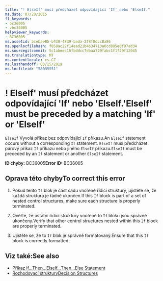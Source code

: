 ```yaml
---
title: "! ElseIf' musí předcházet odpovídající 'If' nebo 'ElseIf."
ms.date: 07/20/2015
f1_keywords:
- bc36005
- vbc36005
helpviewer_keywords:
- BC36005
ms.assetid: bcebae85-b438-4839-bada-2f8f8dcc8a86
ms.openlocfilehash: f058ac22f14ead21b4634713a0cd885e8f97ad34
ms.sourcegitcommit: 5c1abeec15fbddcc7dbaa729fabc1f1f29f12045
ms.translationtype: MT
ms.contentlocale: cs-CZ
ms.lasthandoff: 03/15/2019
ms.locfileid: "58035551"
---
```

# <a name="elseif-must-be-preceded-by-a-matching-if-or-elseif"></a><span data-ttu-id="00455-102">! ElseIf' musí předcházet odpovídající 'If' nebo 'ElseIf.</span><span class="sxs-lookup"><span data-stu-id="00455-102">'ElseIf' must be preceded by a matching 'If' or 'ElseIf'</span></span>
<span data-ttu-id="00455-103">`ElseIf` Vyvolá příkaz bez odpovídající `If` příkazu.</span><span class="sxs-lookup"><span data-stu-id="00455-103">An `ElseIf` statement occurs without a corresponding `If` statement.</span></span> <span data-ttu-id="00455-104">`ElseIf` musí předcházet párový příkaz `If` příkazu nebo jiného `ElseIf` příkazu.</span><span class="sxs-lookup"><span data-stu-id="00455-104">`ElseIf` must be preceded by an `If` statement or another `ElseIf` statement.</span></span>  
  
 <span data-ttu-id="00455-105">**ID chyby:** BC36005</span><span class="sxs-lookup"><span data-stu-id="00455-105">**Error ID:** BC36005</span></span>  
  
## <a name="to-correct-this-error"></a><span data-ttu-id="00455-106">Oprava této chyby</span><span class="sxs-lookup"><span data-stu-id="00455-106">To correct this error</span></span>  
  
1.  <span data-ttu-id="00455-107">Pokud tento `If` blok je část sadu vnořené řídicí struktury, ujistěte se, že každá struktura je řádně ukončen.</span><span class="sxs-lookup"><span data-stu-id="00455-107">If this `If` block is part of a set of nested control structures, make sure each structure is properly terminated.</span></span>  
  
2.  <span data-ttu-id="00455-108">Ověřte, že ostatní řídicí struktury vnořené to `If` bloku jsou správně ukončeny.</span><span class="sxs-lookup"><span data-stu-id="00455-108">Verify that other control structures nested within this `If` block are properly terminated.</span></span>  
  
3.  <span data-ttu-id="00455-109">Ujistěte se, že to `If` blok je správně formátovaný.</span><span class="sxs-lookup"><span data-stu-id="00455-109">Ensure that this `If` block is correctly formatted.</span></span>  
  
## <a name="see-also"></a><span data-ttu-id="00455-110">Viz také:</span><span class="sxs-lookup"><span data-stu-id="00455-110">See also</span></span>

- [<span data-ttu-id="00455-111">Příkaz If...Then...Else</span><span class="sxs-lookup"><span data-stu-id="00455-111">If...Then...Else Statement</span></span>](../../visual-basic/language-reference/statements/if-then-else-statement.md)
- [<span data-ttu-id="00455-112">Rozhodovací struktury</span><span class="sxs-lookup"><span data-stu-id="00455-112">Decision Structures</span></span>](../../visual-basic/programming-guide/language-features/control-flow/decision-structures.md)
